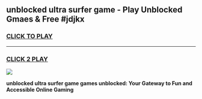 
## unblocked ultra surfer game - Play Unblocked Gmaes & Free #jdjkx
<h3>
<a href="https://premium.freeplayer.one?title=unblocked_ultra_surfer_game&ref=03M">CLICK TO PLAY</a></h3>
<hr>

<h3>
<a href="https://premium.freeplayer.one?title=unblocked_ultra_surfer_game&ref=03M">CLICK 2 PLAY</a>
  
</h3>

<a href="https://premium.freeplayer.one?title=unblocked_ultra_surfer_game&ref=03M"><img src="https://clearcache.store/games.png"></a>


**unblocked ultra surfer game games unblocked: Your Gateway to Fun and Accessible Online Gaming**
